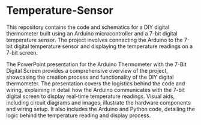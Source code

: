 # Temperature-Sensor
This repository contains the code and schematics for a DIY digital thermometer built using an Arduino microcontroller and a 7-bit digital temperature sensor. The project involves connecting the Arduino to the 7-bit digital temperature sensor and displaying the temperature readings on a 7-bit screen.

The PowerPoint presentation for the Arduino Thermometer with the 7-Bit Digital Screen provides a comprehensive overview of the project, showcasing the creation process and functionality of the DIY digital thermometer. The presentation covers the logistics behind the code and wiring, explaining in detail how the Arduino communicates with the 7-bit digital screen to display real-time temperature readings. Visual aids, including circuit diagrams and images, illustrate the hardware components and wiring setup. It also includes the Arduino and Python code, detailing the logic behind the temperature reading and display process. 
